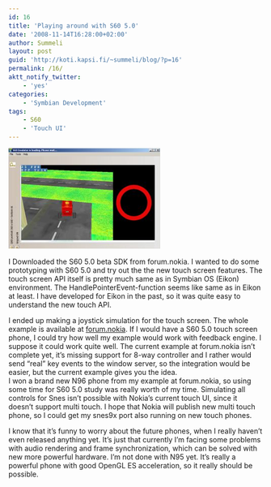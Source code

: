 ```yaml
---
id: 16
title: 'Playing around with S60 5.0'
date: '2008-11-14T16:28:00+02:00'
author: Summeli
layout: post
guid: 'http://koti.kapsi.fi/~summeli/blog/?p=16'
permalink: /16/
aktt_notify_twitter:
    - 'yes'
categories:
    - 'Symbian Development'
tags:
    - S60
    - 'Touch UI'
---
```


![joystickexample_with_3dgameexample](/jekyll-export//wp-content/uploads/2008/10/joystickexample_with_3dgameexample-300x198.jpg)

I Downloaded the S60 5.0 beta SDK from forum.nokia. I wanted to do some prototyping with S60 5.0 and try out the the new touch screen features. The touch screen API itself is pretty much same as in Symbian OS (Eikon) environment. The HandlePointerEvent-function seems like same as in Eikon at least. I have developed for Eikon in the past, so it was quite easy to understand the new touch API.  

I ended up making a joystick simulation for the touch screen. The whole example is available at [ forum.nokia](http://wiki.forum.nokia.com/index.php/Simulating_joystick_with_touch_ui). If I would have a S60 5.0 touch screen phone, I could try how well my example would work with feedback engine. I suppose it could work quite well. The current example at forum.nokia isn’t complete yet, it’s missing support for 8-way controller and I rather would send “real” key events to the window server, so the integration would be easier, but the current example gives you the idea.  
I won a brand new N96 phone from my example at forum.nokia, so using some time for S60 5.0 study was really worth of my time. Simulating all controls for Snes isn’t possible with Nokia’s current touch UI, since it doesn’t support multi touch. I hope that Nokia will publish new multi touch phone, so I could get my snes9x port also running on new touch phones.  

I know that it’s funny to worry about the future phones, when I really haven’t even released anything yet. It’s just that currently I’m facing some problems with audio rendering and frame synchronization, which can be solved with new more powerful hardware. I’m not done with N95 yet. It’s really a powerful phone with good OpenGL ES acceleration, so it really should be possible.
